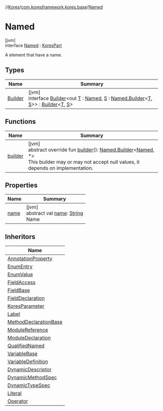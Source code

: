 //[Kores](../../../index.md)/[com.koresframework.kores.base](../index.md)/[Named](index.md)

# Named

[jvm]\
interface [Named](index.md) : [KoresPart](../../com.koresframework.kores/-kores-part/index.md)

A element that have a name.

## Types

| Name | Summary |
|---|---|
| [Builder](-builder/index.md) | [jvm]<br>interface [Builder](-builder/index.md)<out [T](-builder/index.md) : [Named](index.md), [S](-builder/index.md) : [Named.Builder](-builder/index.md)<[T](-builder/index.md), [S](-builder/index.md)>> : [Builder](../../com.koresframework.kores.builder/-builder/index.md)<[T](-builder/index.md), [S](-builder/index.md)> |

## Functions

| Name | Summary |
|---|---|
| [builder](builder.md) | [jvm]<br>abstract override fun [builder](builder.md)(): [Named.Builder](-builder/index.md)<[Named](index.md), *><br>This builder may or may not accept null values, it depends on implementation. |

## Properties

| Name | Summary |
|---|---|
| [name](name.md) | [jvm]<br>abstract val [name](name.md): [String](https://kotlinlang.org/api/latest/jvm/stdlib/kotlin/-string/index.html)<br>Name |

## Inheritors

| Name |
|---|
| [AnnotationProperty](../-annotation-property/index.md) |
| [EnumEntry](../-enum-entry/index.md) |
| [EnumValue](../-enum-value/index.md) |
| [FieldAccess](../-field-access/index.md) |
| [FieldBase](../-field-base/index.md) |
| [FieldDeclaration](../-field-declaration/index.md) |
| [KoresParameter](../-kores-parameter/index.md) |
| [Label](../-label/index.md) |
| [MethodDeclarationBase](../-method-declaration-base/index.md) |
| [ModuleReference](../-module-reference/index.md) |
| [ModuleDeclaration](../-module-declaration/index.md) |
| [QualifiedNamed](../-qualified-named/index.md) |
| [VariableBase](../-variable-base/index.md) |
| [VariableDefinition](../-variable-definition/index.md) |
| [DynamicDescriptor](../../com.koresframework.kores.common/-dynamic-descriptor/index.md) |
| [DynamicMethodSpec](../../com.koresframework.kores.common/-dynamic-method-spec/index.md) |
| [DynamicTypeSpec](../../com.koresframework.kores.common/-dynamic-type-spec/index.md) |
| [Literal](../../com.koresframework.kores.literal/-literal/index.md) |
| [Operator](../../com.koresframework.kores.operator/-operator/index.md) |
